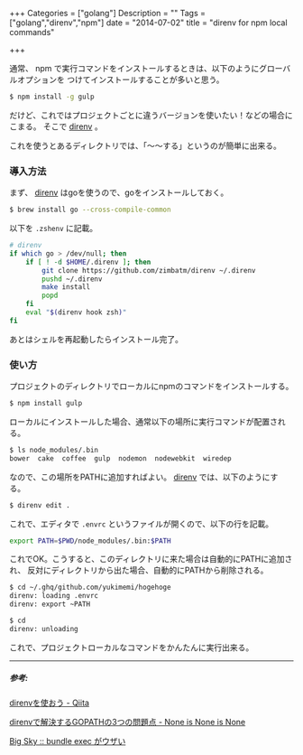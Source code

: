 +++
Categories = ["golang"]
Description = ""
Tags = ["golang","direnv","npm"]
date =  "2014-07-02"
title = "direnv for npm local commands"

+++

通常、 npm で実行コマンドをインストールするときは、以下のようにグローバルオプションを
つけてインストールすることが多いと思う。

```sh
$ npm install -g gulp
```

だけど、これではプロジェクトごとに違うバージョンを使いたい！などの場合にこまる。
そこで [direnv](https://github.com/zimbatm/direnv) 。

これを使うとあるディレクトリでは、「〜〜する」というのが簡単に出来る。

### 導入方法

まず、 [direnv](https://github.com/zimbatm/direnv) はgoを使うので、goをインストールしておく。

```sh
$ brew install go --cross-compile-common
```

以下を `.zshenv` に記載。

```sh
# direnv
if which go > /dev/null; then
    if [ ! -d $HOME/.direnv ]; then
        git clone https://github.com/zimbatm/direnv ~/.direnv
        pushd ~/.direnv
        make install
        popd
    fi
    eval "$(direnv hook zsh)"
fi
```

あとはシェルを再起動したらインストール完了。

### 使い方

プロジェクトのディレクトリでローカルにnpmのコマンドをインストールする。

```sh
$ npm install gulp
```

ローカルにインストールした場合、通常以下の場所に実行コマンドが配置される。

```sh
$ ls node_modules/.bin
bower  cake  coffee  gulp  nodemon  nodewebkit  wiredep
```

なので、この場所をPATHに追加すればよい。
[direnv](https://github.com/zimbatm/direnv) では、以下のようにする。

```sh
$ direnv edit .
```

これで、エディタで `.envrc` というファイルが開くので、以下の行を記載。

```sh
export PATH=$PWD/node_modules/.bin:$PATH
```

これでOK。こうすると、このディレクトリに来た場合は自動的にPATHに追加され、
反対にディレクトリから出た場合、自動的にPATHから削除される。

```sh
$ cd ~/.ghq/github.com/yukimemi/hogehoge
direnv: loading .envrc
direnv: export ~PATH
```

```sh
$ cd
direnv: unloading
```

これで、プロジェクトローカルなコマンドをかんたんに実行出来る。

- - -

##### 参考:

[direnvを使おう - Qiita](http://qiita.com/kompiro/items/5fc46089247a56243a62)

[direnvで解決するGOPATHの3つの問題点 - None is None is None](http://doloopwhile.hatenablog.com/entry/2014/06/18/010449)

[Big Sky :: bundle exec がウザい](http://mattn.kaoriya.net/software/lang/ruby/20140314032519.htm)

